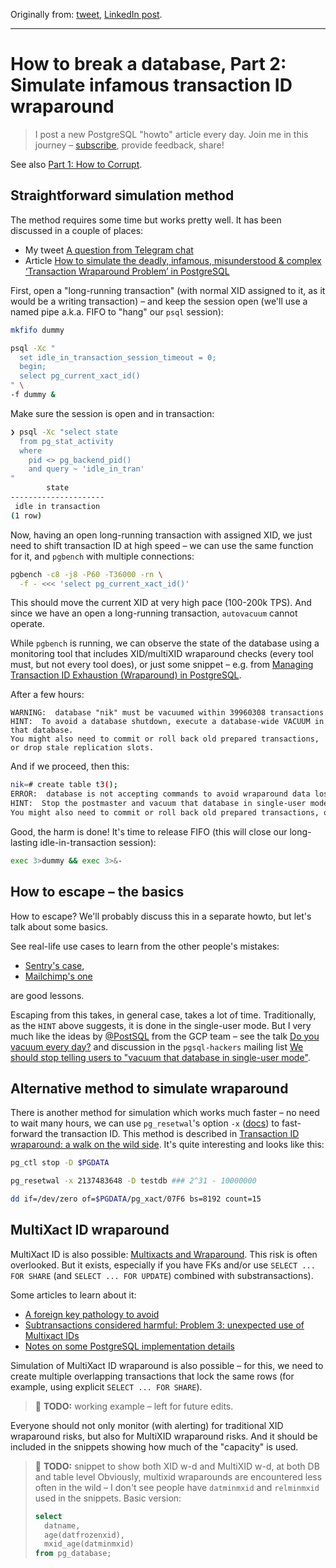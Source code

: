 Originally from: [tweet](https://twitter.com/samokhvalov/status/1721036531580973494), [LinkedIn post]().

---

# How to break a database, Part 2: Simulate infamous transaction ID wraparound

> I post a new PostgreSQL "howto" article every day. Join me in this
> journey – [subscribe](https://twitter.com/samokhvalov/), provide feedback, share!

See also [Part 1: How to Corrupt](0039_how_to_break_a_database_part_1_how_to_corrupt.md).

## Straightforward simulation method

The method requires some time but works pretty well. It has been discussed in a couple of places:

- My tweet [A question from Telegram chat](https://twitter.com/samokhvalov/status/1415575072081809409)
- Article
  [How to simulate the deadly, infamous, misunderstood & complex ‘Transaction Wraparound Problem’ in PostgreSQL](https://fatdba.com/2021/07/20/how-to-simulate-the-deadly-transaction-wraparound-problem-in-postgresql/)

First, open a "long-running transaction" (with normal XID assigned to it, as it would be a writing transaction)  – and
keep the session open (we'll use a named pipe a.k.a. FIFO to "hang" our `psql` session):

```bash
mkfifo dummy

psql -Xc "
  set idle_in_transaction_session_timeout = 0;
  begin;
  select pg_current_xact_id()
" \
-f dummy &
```

Make sure the session is open and in transaction:

```bash
❯ psql -Xc "select state
  from pg_stat_activity
  where
    pid <> pg_backend_pid()
    and query ~ 'idle_in_tran'
"
        state
---------------------
 idle in transaction
(1 row)
```

Now, having an open long-running transaction with assigned XID, we just need to shift transaction ID at high speed – we
can use the same function for it, and `pgbench` with multiple connections:

```bash
pgbench -c8 -j8 -P60 -T36000 -rn \
  -f - <<< 'select pg_current_xact_id()'
```

This should move the current XID at very high pace (100-200k TPS). And since we have an open a long-running
transaction, `autovacuum` cannot operate.

While `pgbench` is running, we can observe the state of the database using a monitoring tool that includes XID/multiXID
wraparound checks (every tool must, but not every tool does), or just some snippet – e.g.
from [Managing Transaction ID Exhaustion (Wraparound) in PostgreSQL](https://crunchydata.com/blog/managing-transaction-id-wraparound-in-postgresql).

After a few hours:

```
WARNING:  database "nik" must be vacuumed within 39960308 transactions
HINT:  To avoid a database shutdown, execute a database-wide VACUUM in that database.
You might also need to commit or roll back old prepared transactions, or drop stale replication slots.
```

And if we proceed, then this:

```bash
nik=# create table t3();
ERROR:  database is not accepting commands to avoid wraparound data loss in database "nik"
HINT:  Stop the postmaster and vacuum that database in single-user mode.
You might also need to commit or roll back old prepared transactions, or drop stale replication slots.
```

Good, the harm is done! It's time to release FIFO (this will close our long-lasting idle-in-transaction session):

```bash
exec 3>dummy && exec 3>&-
```

## How to escape – the basics

How to escape? We'll probably discuss this in a separate howto, but let's talk about some basics.

See real-life use cases to learn from the other people's mistakes:

- [Sentry's case](https://blog.sentry.io/transaction-id-wraparound-in-postgres/),
- [Mailchimp's one](https://mailchimp.com/what-we-learned-from-the-recent-mandrill-outage/)

are good lessons.

Escaping from this takes, in general case, takes a lot of time. Traditionally, as the `HINT` above suggests, it is done
in the single-user mode. But I very much like the ideas by
[@PostSQL](https://twitter.com/PostSQL)
from the GCP team – see the talk [Do you vacuum every day?](https://youtube.com/watch?v=JcRi8Z7rkPg) and discussion in
the `pgsql-hackers` mailing list
[We should stop telling users to "vacuum that database in single-user mode"](https://postgresql.org/message-id/flat/CAMT0RQTmRj_Egtmre6fbiMA9E2hM3BsLULiV8W00stwa3URvzA%40mail.gmail.com).

## Alternative method to simulate wraparound

There is another method for simulation which works much faster – no need to wait many hours, we can use `pg_resetwal`'s
option `-x` ([docs](https://postgresql.org/docs/current/app-pgresetwal.html)) to fast-forward the transaction ID. This
method is described in [Transaction ID wraparound: a walk on the wild
side](https://cybertec-postgresql.com/en/transaction-id-wraparound-a-walk-on-the-wild-side/). It's quite interesting
and looks like this:

```bash
pg_ctl stop -D $PGDATA

pg_resetwal -x 2137483648 -D testdb ### 2^31 - 10000000

dd if=/dev/zero of=$PGDATA/pg_xact/07F6 bs=8192 count=15
```

## MultiXact ID wraparound

MultiXact ID is also possible:
[Multixacts and Wraparound](https://postgresql.org/docs/current/routine-vacuuming.html#VACUUM-FOR-MULTIXACT-WRAPAROUND).
This risk is often overlooked. But it exists, especially if you have FKs and/or use
`SELECT ... FOR SHARE` (and `SELECT ... FOR UPDATE`) combined with substransactions).

Some articles to learn about it:

- [A foreign key pathology to avoid](https://thebuild.com/blog/2023/01/18/a-foreign-key-pathology-to-avoid/)
- [Subtransactions considered harmful: Problem 3: unexpected use of Multixact IDs](https://postgres.ai/blog/20210831-postgresql-subtransactions-considered-harmful#problem-3-unexpected-use-of-multixact-ids)
- [Notes on some PostgreSQL implementation details](https://buttondown.email/nelhage/archive/notes-on-some-postgresql-implementation-details/)

Simulation of MultiXact ID wraparound is also possible – for this, we need to create multiple overlapping transactions
that lock the same rows (for example, using explicit `SELECT ... FOR SHARE`).

> 🎯 **TODO:** working example – left for future edits.

Everyone should not only monitor (with alerting) for traditional XID wraparound risks, but also for MultiXID wraparound
risks. And it should be included in the snippets showing how much of the "capacity" is used.

> 🎯 **TODO:** snippet to show both XID w-d and MultiXID w-d, at both DB and table level
> Obviously, multixid wraparounds are encountered less often in the wild – I don't see people have `datminmxid` and
> `relminmxid` used in the snippets.
> Basic version:
>
> ```sql
> select
>   datname,
>   age(datfrozenxid),
>   mxid_age(datminmxid)
> from pg_database;
> ```
